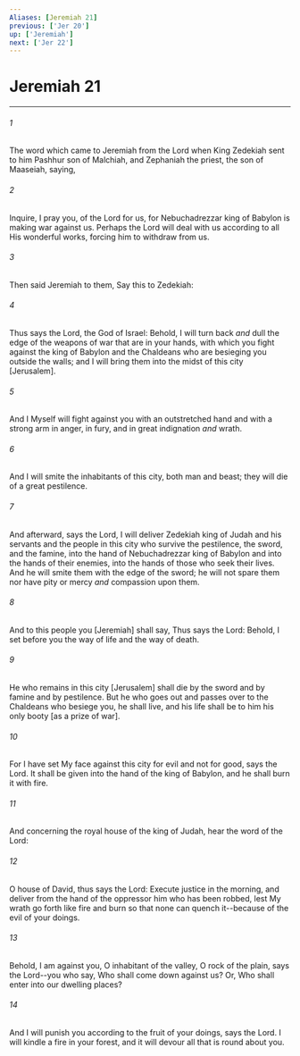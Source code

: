 ```yaml
---
Aliases: [Jeremiah 21]
previous: ['Jer 20']
up: ['Jeremiah']
next: ['Jer 22']
---
```

# Jeremiah 21

***














###### 1 






The word which came to Jeremiah from the Lord when King Zedekiah sent to him Pashhur son of Malchiah, and Zephaniah the priest, the son of Maaseiah, saying, 













###### 2 






Inquire, I pray you, of the Lord for us, for  Nebuchadrezzar king of Babylon is making war against us. Perhaps the Lord will deal with us according to all His wonderful works, forcing him to withdraw from us. 













###### 3 






Then said Jeremiah to them, Say this to Zedekiah: 













###### 4 






Thus says the Lord, the God of Israel: Behold, I will turn back _and_ dull the edge of the weapons of war that are in your hands, with which you fight against the king of Babylon and the Chaldeans who are besieging you outside the walls; and I will bring them into the midst of this city [Jerusalem]. 













###### 5 






And I Myself will fight against you with an outstretched hand and with a strong arm in anger, in fury, and in great indignation _and_ wrath. 













###### 6 






And I will smite the inhabitants of this city, both man and beast; they will die of a great pestilence. 













###### 7 






And afterward, says the Lord, I will deliver Zedekiah king of Judah and his servants and the people in this city who survive the pestilence, the sword, and the famine, into the hand of Nebuchadrezzar king of Babylon and into the hands of their enemies, into the hands of those who seek their lives. And he will smite them with the edge of the sword; he will not spare them nor have pity or mercy _and_ compassion upon them. 













###### 8 






And to this people you [Jeremiah] shall say, Thus says the Lord: Behold, I set before you the way of life and the way of death. 













###### 9 






He who remains in this city [Jerusalem] shall die by the sword and by famine and by pestilence. But he who goes out and passes over to the Chaldeans who besiege you, he shall live, and his life shall be to him his only booty [as a prize of war]. 













###### 10 






For I have set My face against this city for evil and not for good, says the Lord. It shall be given into the hand of the king of Babylon, and he shall burn it with fire. 













###### 11 






And concerning the royal house of the king of Judah, hear the word of the Lord: 













###### 12 






O house of David, thus says the Lord: Execute justice in the morning, and deliver from the hand of the oppressor him who has been robbed, lest My wrath go forth like fire and burn so that none can quench it--because of the evil of your doings. 













###### 13 






Behold, I am against you, O inhabitant of the valley, O rock of the plain, says the Lord--you who say, Who shall come down against us? Or, Who shall enter into our dwelling places? 













###### 14 






And I will punish you according to the fruit of your doings, says the Lord. I will kindle a fire in your forest, and it will devour all that is round about you.
